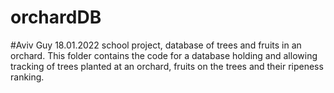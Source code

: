 # orchardDB
#Aviv Guy 18.01.2022
 school project, database of trees and fruits in an orchard.
 This folder contains the code for a database holding and allowing tracking of trees planted at an orchard, fruits on the trees and their ripeness ranking.
 
